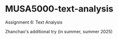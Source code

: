 # MUSA5000-text-analysis
Assignment 6: Text Analysis

Zhanchao's additional try (in summer, summer 2025)
